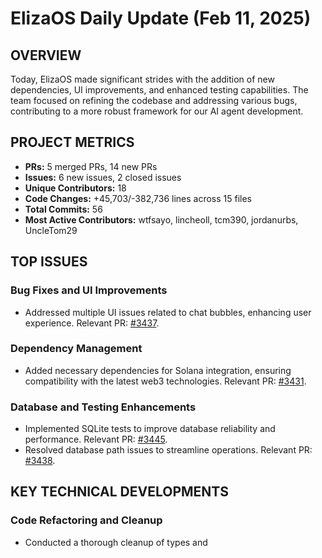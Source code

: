 # ElizaOS Daily Update (Feb 11, 2025)

## OVERVIEW 
Today, ElizaOS made significant strides with the addition of new dependencies, UI improvements, and enhanced testing capabilities. The team focused on refining the codebase and addressing various bugs, contributing to a more robust framework for our AI agent development.

## PROJECT METRICS
- **PRs:** 5 merged PRs, 14 new PRs
- **Issues:** 6 new issues, 2 closed issues
- **Unique Contributors:** 18
- **Code Changes:** +45,703/-382,736 lines across 15 files
- **Total Commits:** 56
- **Most Active Contributors:** wtfsayo, lincheoll, tcm390, jordanurbs, UncleTom29

## TOP ISSUES
### Bug Fixes and UI Improvements
- Addressed multiple UI issues related to chat bubbles, enhancing user experience. Relevant PR: [#3437](https://github.com/elizaos/eliza/pull/3437).

### Dependency Management
- Added necessary dependencies for Solana integration, ensuring compatibility with the latest web3 technologies. Relevant PR: [#3431](https://github.com/elizaos/eliza/pull/3431).

### Database and Testing Enhancements
- Implemented SQLite tests to improve database reliability and performance. Relevant PR: [#3445](https://github.com/elizaos/eliza/pull/3445).
- Resolved database path issues to streamline operations. Relevant PR: [#3438](https://github.com/elizaos/eliza/pull/3438).

## KEY TECHNICAL DEVELOPMENTS
### Code Refactoring and Cleanup
- Conducted a thorough cleanup of types and